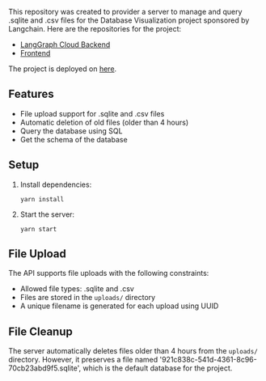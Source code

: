 This repository was created to provider a server to manage and query .sqlite and .csv files for the Database Visualization project sponsored by Langchain. Here are the repositories for the project:

- [LangGraph Cloud Backend](https://github.com/DhruvAtreja/DataVisualization)
- [Frontend](https://github.com/DhruvAtreja/data-visualization-frontend)

The project is deployed on [here](https://data-visualization-frontend-gamma.vercel.app/).

## Features

- File upload support for .sqlite and .csv files
- Automatic deletion of old files (older than 4 hours)
- Query the database using SQL
- Get the schema of the database

## Setup

1. Install dependencies:

   ```
   yarn install
   ```

2. Start the server:
   ```
   yarn start
   ```

## File Upload

The API supports file uploads with the following constraints:

- Allowed file types: .sqlite and .csv
- Files are stored in the `uploads/` directory
- A unique filename is generated for each upload using UUID

## File Cleanup

The server automatically deletes files older than 4 hours from the `uploads/` directory. However, it preserves a file named '921c838c-541d-4361-8c96-70cb23abd9f5.sqlite', which is the default database for the project.
